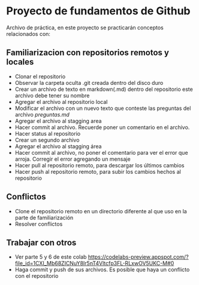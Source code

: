 # Proyecto de fundamentos de Github

Archivo de práctica, en este proyecto se practicarán conceptos relacionados con:

## Familiarizacion con repositorios remotos  y locales
*	Clonar el repositorio
* Observar la carpeta oculta .git creada dentro del disco duro
*	Crear un archivo de texto en markdown(.md) dentro del repositorio este archivo debe tener su nombre
*	Agregar el archivo al repositorio local
*	Modificar el archivo con un nuevo texto que conteste las preguntas del archivo _preguntas.md_
*	Agregar el archivo al stagging area 
*	Hacer commit al archivo. Recuerde poner un comentario en el archivo. 
*	Hacer status al repositorio
*	Crear un segundo archivo 
*	Agregar el archivo al stagging área
*	Hacer commit al archivo,  no poner el comentario para ver el error que arroja. Corregir el error agregando un mensaje
*	Hacer pull al repositorio remoto, para descargar los últimos cambios
*	Hacer push al repositorio remoto, para subir los cambios hechos al repositorio

## Conflictos
* Clone el repositorio remoto en un directorio diferente al que uso en la parte de familiarización
* Resolver conflictos


##  Trabajar con otros
* Ver parte 5 y 6 de este colab https://codelabs-preview.appspot.com/?file_id=1CXI_Mb68ZICNuY8Ir5nT4Vltcfp3FL-RLxwOV5UKC-M#0
* Haga commit y push de sus archivos. Es posible que haya un conflicto con el repositorio

